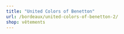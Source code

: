 ```yaml
---
title: "United Colors of Benetton"
url: /bordeaux/united-colors-of-benetton-2/
shop: vêtements
---
```

